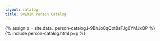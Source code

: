 ```yaml
---
layout: catalog
title: SWERIK Person Catalog
---
```

{% assign p = site.data._person-catalog.i-9BhJo8qQot8sFJg6YMJxQP %}
{% include person-catalog.html p=p %}

